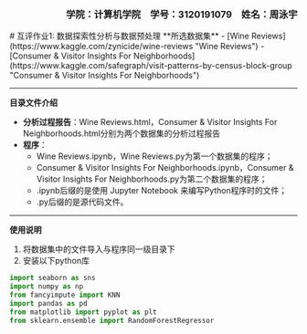 <h3 align = "right">学院：计算机学院&emsp;学号：3120191079&emsp;姓名：周泳宇</h3>
# 互评作业1: 数据探索性分析与数据预处理
**所选数据集**
- [Wine Reviews](https://www.kaggle.com/zynicide/wine-reviews "Wine Reviews")
- [Consumer & Visitor Insights For Neighborhoods](https://www.kaggle.com/safegraph/visit-patterns-by-census-block-group "Consumer & Visitor Insights For Neighborhoods")

------------

**目录文件介绍**
- **分析过程报告**：Wine Reviews.html，Consumer & Visitor Insights For Neighborhoods.html分别为两个数据集的分析过程报告
- **程序**：
	- Wine Reviews.ipynb，Wine Reviews.py为第一个数据集的程序；
	- Consumer & Visitor Insights For Neighborhoods.ipynb，Consumer & Visitor Insights For Neighborhoods.py为第二个数据集的程序；
	- .ipynb后缀的是使用 Jupyter Notebook 来编写Python程序时的文件；
	- .py后缀的是源代码文件。

------------

**使用说明**
1. 将数据集中的文件导入与程序同一级目录下
2. 安装以下python库
```python
import seaborn as sns
import numpy as np
from fancyimpute import KNN
import pandas as pd
from matplotlib import pyplot as plt
from sklearn.ensemble import RandomForestRegressor
```
